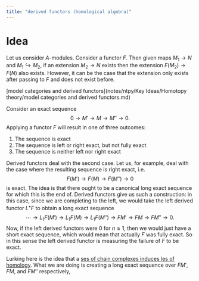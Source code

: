 ```yaml
---
title: "derived functors (homological algebra)"
---
```


# Idea
Let us consider $A$-modules. Consider a functor $F$. Then given maps $M_1\to N$ and $M_1\hookrightarrow M_2$, if an extension $M_2\to N$ exists then the extension $F(M_2)\to F(N)$ also exists. However, it can be the case that the extension only exists after passing to $F$ and does not exist before.

[model categories and derived functors](notes/ntpy/Key Ideas/Homotopy theory/model categories and derived functors.md)

Consider an exact sequence $$0\to M'\to M\to M''\to 0.$$ Applying a functor $F$ will result in one of three outcomes:
1. The sequence is exact
2. The sequence is left or right exact, but not fully exact
3. The sequence is neither left nor right exact

Derived functors deal with the second case. Let us, for example, deal with the case where the resulting sequence is right exact, i.e. $$F(M')\to F(M)\to F(M'')\to 0$$ is exact. The idea is that there ought to be a canonical long exact sequence for which this is the end of. Derived functors give us such a construction: in this case, since we are completing to the left, we would take the left derived functor $L^\bullet F$ to obtain a long exact sequence $$\cdots\to L_1F(M')\to L_1F(M)\to L_1F(M'')\to FM'\to FM\to FM''\to 0.$$ Now, if the left derived functors were 0 for $n\geq 1$, then we would just have a short exact sequence, which would mean that actually $F$ was fully exact. So in this sense the left derived functor is measuring the failure of $F$ to be exact.

Lurking here is the idea that a [ses of chain complexes induces les of homology](). What we are doing is creating a long exact sequence over $FM'$, $FM$, and $FM''$ respectively, 
